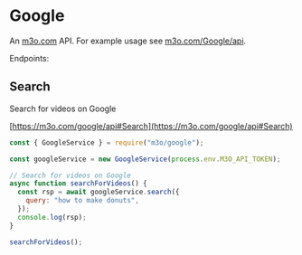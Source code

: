 # Google

An [m3o.com](https://m3o.com) API. For example usage see [m3o.com/Google/api](https://m3o.com/Google/api).

Endpoints:

## Search

Search for videos on Google

[https://m3o.com/google/api#Search](https://m3o.com/google/api#Search)

```js
const { GoogleService } = require("m3o/google");

const googleService = new GoogleService(process.env.M3O_API_TOKEN);

// Search for videos on Google
async function searchForVideos() {
  const rsp = await googleService.search({
    query: "how to make donuts",
  });
  console.log(rsp);
}

searchForVideos();
```
